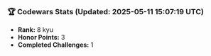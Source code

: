 ### 🏆 Codewars Stats (Updated: 2025-05-11 15:07:19 UTC)

- **Rank:** 8 kyu
- **Honor Points:** 3
- **Completed Challenges:** 1
